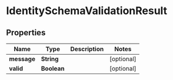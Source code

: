 

# IdentitySchemaValidationResult


## Properties

Name | Type | Description | Notes
------------ | ------------- | ------------- | -------------
**message** | **String** |  |  [optional]
**valid** | **Boolean** |  |  [optional]



